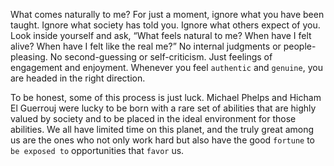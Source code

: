 What comes naturally to me? For just a moment, ignore
what you have been taught. Ignore what society has told you.
Ignore what others expect of you. Look inside yourself and ask,
“What feels natural to me? When have I felt alive? When have I
felt like the real me?” No internal judgments or people-pleasing.
No second-guessing or self-criticism. Just feelings of engagement
and enjoyment. Whenever you feel `authentic` and `genuine`, you
are headed in the right direction.

To be honest, some of this process is just luck. Michael Phelps and
Hicham El Guerrouj were lucky to be born with a rare set of abilities
that are highly valued by society and to be placed in the ideal
environment for those abilities. We all have limited time on this
planet, and the truly great among us are the ones who not only work
hard but also have the good `fortune` to `be exposed to` opportunities
that `favor` us.